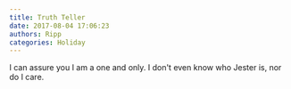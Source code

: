 ```yaml
---
title: Truth Teller
date: 2017-08-04 17:06:23
authors: Ripp
categories: Holiday
---
```


 I can assure you I am a one and only.  I don't even know who Jester is, nor do I care.